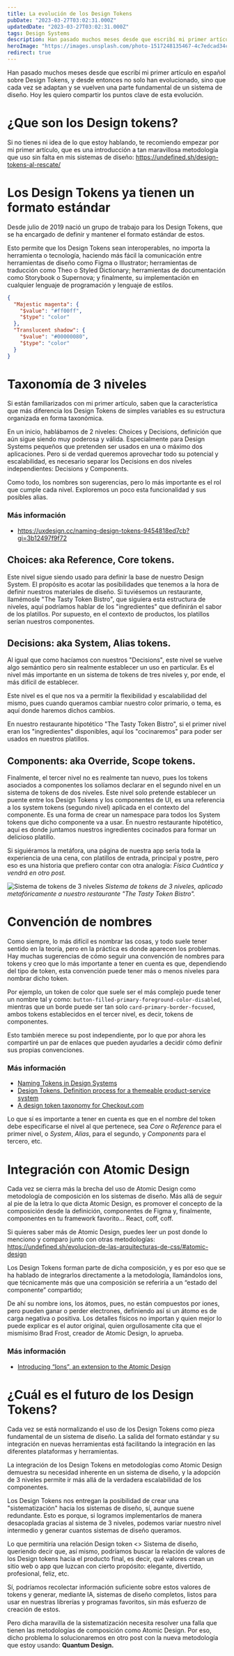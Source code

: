 ```yaml
---
title: La evolución de los Design Tokens
pubDate: "2023-03-27T03:02:31.000Z"
updatedDate: "2023-03-27T03:02:31.000Z"
tags: Design Systems
description: Han pasado muchos meses desde que escribí mi primer artículo en español sobre Design Tokens, y desde entonces no solo han evolucionado, sino que cada vez se adaptan y se vuelven una parte fundamental de un sistema de diseño. Hoy les quiero compartir los puntos clave de esta evolución.
heroImage: "https://images.unsplash.com/photo-1517248135467-4c7edcad34c4?q=80&fm=jpg&crop=entropy&cs=tinysrgb&w=1080&fit=max"
redirect: true
---
```


Han pasado muchos meses desde que escribí mi primer artículo en español sobre Design Tokens, y desde entonces no solo han evolucionado, sino que cada vez se adaptan y se vuelven una parte fundamental de un sistema de diseño. Hoy les quiero compartir los puntos clave de esta evolución.

# ¿Que son los Design tokens?

Si no tienes ni idea de lo que estoy hablando, te recomiendo empezar por mi primer artículo, que es una introducción a tan maravillosa metodología que uso sin falta en mis sistemas de diseño: https://undefined.sh/design-tokens-al-rescate/

# Los Design Tokens ya tienen un formato estándar

Desde julio de 2019 nació un grupo de trabajo para los Design Tokens, que se ha encargado de definir y mantener el formato estándar de estos.

Esto permite que los Design Tokens sean interoperables, no importa la herramienta o tecnología, haciendo más fácil la comunicación entre herramientas de diseño como Figma o Illustrator; herramientas de traducción como Theo o Styled Dictionary; herramientas de documentación como Storybook o Supernova; y finalmente, su implementación en cualquier lenguaje de programación y lenguaje de estilos.

```json
{
  "Majestic magenta": {
    "$value": "#ff00ff",
    "$type": "color"
  },
  "Translucent shadow": {
    "$value": "#00000080",
    "$type": "color"
  }
}
```

# Taxonomía de 3 niveles

Si están familiarizados con mi primer artículo, saben que la característica que más diferencia los Design Tokens de simples variables es su estructura organizada en forma taxonómica.

En un inicio, hablábamos de 2 niveles: Choices y Decisions, definición que aún sigue siendo muy poderosa y válida. Especialmente para Design Systems pequeños que pretenden ser usados en una o máximo dos aplicaciones. Pero si de verdad queremos aprovechar todo su potencial y escalabilidad, es necesario separar los Decisions en dos niveles independientes: Decisions y Components.

Como todo, los nombres son sugerencias, pero lo más importante es el rol que cumple cada nivel. Exploremos un poco esta funcionalidad y sus posibles alias.

### Más información

- https://uxdesign.cc/naming-design-tokens-9454818ed7cb?gi=3b12497f9f72

## Choices: aka Reference, Core tokens.

Este nivel sigue siendo usado para definir la base de nuestro Design System. El propósito es acotar las posibilidades que tenemos a la hora de definir nuestros materiales de diseño. Si tuviésemos un restaurante, llamémosle "The Tasty Token Bistro", que siguiera esta estructura de niveles, aquí podríamos hablar de los "ingredientes" que definirán el sabor de los platillos. Por supuesto, en el contexto de productos, los platillos serían nuestros componentes.

## Decisions: aka System, Alias tokens.

Al igual que como hacíamos con nuestros "Decisions", este nivel se vuelve algo semántico pero sin realmente establecer un uso en particular. Es el nivel más importante en un sistema de tokens de tres niveles y, por ende, el más difícil de establecer.

Este nivel es el que nos va a permitir la flexibilidad y escalabilidad del mismo, pues cuando queramos cambiar nuestro color primario, o tema, es aquí donde haremos dichos cambios.

En nuestro restaurante hipotético "The Tasty Token Bistro", si el primer nivel eran los "ingredientes" disponibles, aquí los "cocinaremos" para poder ser usados en nuestros platillos.

## Components: aka Override, Scope tokens.

Finalmente, el tercer nivel no es realmente tan nuevo, pues los tokens asociados a componentes los solíamos declarar en el segundo nivel en un sistema de tokens de dos niveles. Este nivel solo pretende establecer un puente entre los Design Tokens y los componentes de UI, es una referencia a los system tokens (segundo nivel) aplicada en el contexto del componente. Es una forma de crear un namespace para todos los System tokens que dicho componente va a usar. En nuestro restaurante hipotético, aquí es donde juntamos nuestros ingredientes cocinados para formar un delicioso platillo.

Si siguiéramos la metáfora, una página de nuestra app sería toda la experiencia de una cena, con platillos de entrada, principal y postre, pero eso es una historia que prefiero contar con otra analogía: _Física Cuántica y vendrá en otro post._

![Sistema de tokens de 3 niveles](/images/representacion-design-tokens.png)
_Sistema de tokens de 3 niveles, aplicado metafóricamente a nuestro restaurante "The Tasty Token Bistro"._

# Convención de nombres

Como siempre, lo más difícil es nombrar las cosas, y todo suele tener sentido en la teoría, pero en la práctica es donde aparecen los problemas. Hay muchas sugerencias de cómo seguir una convención de nombres para tokens y creo que lo más importante a tener en cuenta es que, dependiendo del tipo de token, esta convención puede tener más o menos niveles para nombrar dicho token.

Por ejemplo, un token de color que suele ser el más complejo puede tener un nombre tal y como: `button-filled-primary-foreground-color-disabled`, mientras que un borde puede ser tan solo `card-primary-border-focused`, ambos tokens establecidos en el tercer nivel, es decir, tokens de componentes.

Esto también merece su post independiente, por lo que por ahora les compartiré un par de enlaces que pueden ayudarles a decidir cómo definir sus propias convenciones.

### Más información

- [Naming Tokens in Design Systems](https://medium.com/eightshapes-llc/naming-tokens-in-design-systems-9e86c7444676)
- [Design Tokens. Definition process for a themeable product-service system](https://liferay.design/articles/2021/design-tokens-definition-process/)
- [A design token taxonomy for Checkout.com](https://www.gerireid.com/design-token-taxonomy.html)

Lo que sí es importante a tener en cuenta es que en el nombre del token debe especificarse el nivel al que pertenece, sea _Core_ o _Reference_ para el primer nivel, o _System_, _Alias_, para el segundo, y _Components_ para el tercero, etc.

# Integración con Atomic Design

Cada vez se cierra más la brecha del uso de Atomic Design como metodología de composición en los sistemas de diseño. Más allá de seguir al pie de la letra lo que dicta Atomic Design, es promover el concepto de la composición desde la definición, componentes de Figma y, finalmente, componentes en tu framework favorito… React, coff, coff.

Si quieres saber más de Atomic Design, puedes leer un post donde lo menciono y comparo junto con otras metodologías: https://undefined.sh/evolucion-de-las-arquitecturas-de-css/#atomic-design

Los Design Tokens forman parte de dicha composición, y es por eso que se ha hablado de integrarlos directamente a la metodología, llamándolos ions, que técnicamente más que una composición se referiría a un “estado del componente” compartido;

De ahí su nombre ions, los átomos, pues, no están compuestos por iones, pero pueden ganar o perder electrones, definiendo así si un átomo es de carga negativa o positiva. Los detalles físicos no importan y quien mejor lo puede explicar es el autor original, quien orgullosamente cita que el mismísimo Brad Frost, creador de Atomic Design, lo aprueba.

### Más información

- [Introducing “Ions”, an extension to the Atomic Design](https://www.cjcid.com/essays/ions-introduction/)

# ¿Cuál es el futuro de los Design Tokens?

Cada vez se está normalizando el uso de los Design Tokens como pieza fundamental de un sistema de diseño. La salida del formato estándar y su integración en nuevas herramientas está facilitando la integración en las diferentes plataformas y herramientas.

La integración de los Design Tokens en metodologías como Atomic Design demuestra su necesidad inherente en un sistema de diseño, y la adopción de 3 niveles permite ir más allá de la verdadera escalabilidad de los componentes.

Los Design Tokens nos entregan la posibilidad de crear una "sistematización" hacia los sistemas de diseño, sí, aunque suene redundante. Esto es porque, si logramos implementarlos de manera desacoplada gracias al sistema de 3 niveles, podemos variar nuestro nivel intermedio y generar cuantos sistemas de diseño queramos.

Lo que permitiría una relación Design token <> Sistema de diseño, queriendo decir que, así mismo, podríamos buscar la relación de valores de los Design tokens hacia el producto final, es decir, qué valores crean un sitio web o app que luzcan con cierto propósito: elegante, divertido, profesional, feliz, etc.

Sí, podríamos recolectar información suficiente sobre estos valores de tokens y generar, mediante IA, sistemas de diseño completos, listos para usar en nuestras librerías y programas favoritos, sin más esfuerzo de creación de estos.

Pero dicha maravilla de la sistematización necesita resolver una falla que tienen las metodologías de composición como Atomic Design. Por eso, dicho problema lo solucionaremos en otro post con la nueva metodología que estoy usando: **Quantum Design.**
